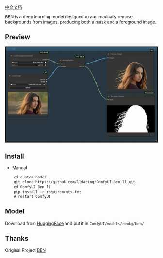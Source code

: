 [中文文档](README_CN.md)

BEN is a deep learning model designed to automatically remove backgrounds from images, producing both a mask and a foreground image.

## Preview
![save api extended](doc/base.png)

## Install

- Manual
```shell
    cd custom_nodes
    git clone https://github.com/lldacing/ComfyUI_Ben_ll.git
    cd ComfyUI_Ben_ll
    pip install -r requirements.txt
    # restart ComfyUI
```
    

## Model
Download from [HuggingFace](https://huggingface.co/PramaLLC/BEN/resolve/main/BEN_Base.pth?download=true) and put it in `ComfyUI/models/rembg/ben/`


## Thanks

Original Project [BEN](https://huggingface.co/PramaLLC/BEN)


